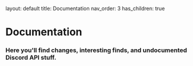 layout: default
title: Documentation
nav_order: 3
has_children: true

# Documentation
### Here you'll find changes, interesting finds, and undocumented Discord API stuff. 

